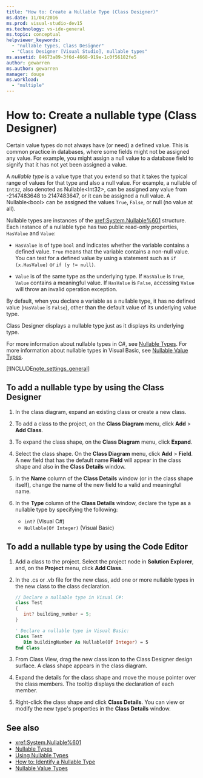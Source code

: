 ```yaml
---
title: "How to: Create a Nullable Type (Class Designer)"
ms.date: 11/04/2016
ms.prod: visual-studio-dev15
ms.technology: vs-ide-general
ms.topic: conceptual
helpviewer_keywords:
  - "nullable types, Class Designer"
  - "Class Designer [Visual Studio], nullable types"
ms.assetid: 84673a89-3f6d-4668-919e-1c0f56182fe5
author: gewarren
ms.author: gewarren
manager: douge
ms.workload:
  - "multiple"
---
```

# How to: Create a nullable type (Class Designer)

Certain value types do not always have (or need) a defined value. This is common practice in databases, where some fields might not be assigned any value. For example, you might assign a null value to a database field to signify that it has not yet been assigned a value.

A *nullable type* is a value type that you extend so that it takes the typical range of values for that type and also a null value. For example, a nullable of `Int32`, also denoted as Nullable\<Int32>, can be assigned any value from -2147483648 to 2147483647, or it can be assigned a null value. A Nullable\<bool> can be assigned the values `True`, `False`, or null (no value at all).

Nullable types are instances of the <xref:System.Nullable%601> structure. Each instance of a nullable type has two public read-only properties, `HasValue` and `Value`:

-   `HasValue` is of type `bool` and indicates whether the variable contains a defined value. `True` means that the variable contains a non-null value. You can test for a defined value by using a statement such as `if (x.HasValue)` or `if (y != null)`.

-   `Value` is of the same type as the underlying type. If `HasValue` is `True`, `Value` contains a meaningful value. If `HasValue` is `False`, accessing `Value` will throw an invalid operation exception.

By default, when you declare a variable as a nullable type, it has no defined value (`HasValue` is `False`), other than the default value of its underlying value type.

Class Designer displays a nullable type just as it displays its underlying type.

For more information about nullable types in C#, see [Nullable Types](/dotnet/csharp/programming-guide/nullable-types/index). For more information about nullable types in Visual Basic, see [Nullable Value Types](/dotnet/visual-basic/programming-guide/language-features/data-types/nullable-value-types).

[!INCLUDE[note_settings_general](../../data-tools/includes/note_settings_general_md.md)]

## To add a nullable type by using the Class Designer

1.  In the class diagram, expand an existing class or create a new class.

2.  To add a class to the project, on the **Class Diagram** menu, click **Add** > **Add Class**.

3.  To expand the class shape, on the **Class Diagram** menu, click **Expand**.

4.  Select the class shape. On the **Class Diagram** menu, click **Add** > **Field**. A new field that has the default name **Field** will appear in the class shape and also in the **Class Details** window.

5.  In the **Name** column of the **Class Details** window (or in the class shape itself), change the name of the new field to a valid and meaningful name.

6.  In the **Type** column of the **Class Details** window, declare the type as a nullable type by specifying the following:

    - `int?` (Visual C#)
    - `Nullable(Of Integer)` (Visual Basic)

## To add a nullable type by using the Code Editor

1.  Add a class to the project. Select the project node in **Solution Explorer**, and, on the **Project** menu, click **Add Class**.

2.  In the .cs or .vb file for the new class, add one or more nullable types in the new class to the class declaration.

    ```csharp
    // Declare a nullable type in Visual C#:
    class Test
    {
       int? building_number = 5;
    }
    ```

    ```vb
    ' Declare a nullable type in Visual Basic:
    Class Test
       Dim buildingNumber As Nullable(Of Integer) = 5
    End Class
    ```

3.  From Class View, drag the new class icon to the Class Designer design surface. A class shape appears in the class diagram.

4.  Expand the details for the class shape and move the mouse pointer over the class members. The tooltip displays the declaration of each member.

5.  Right-click the class shape and click **Class Details**. You can view or modify the new type's properties in the **Class Details** window.

## See also

- <xref:System.Nullable%601>
- [Nullable Types](/dotnet/csharp/programming-guide/nullable-types/index)
- [Using Nullable Types](/dotnet/csharp/programming-guide/nullable-types/using-nullable-types)
- [How to: Identify a Nullable Type](/dotnet/csharp/programming-guide/nullable-types/how-to-identify-a-nullable-type)
- [Nullable Value Types](/dotnet/visual-basic/programming-guide/language-features/data-types/nullable-value-types)
